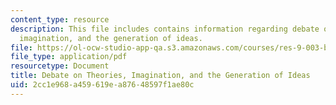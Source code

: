 ```yaml
---
content_type: resource
description: This file includes contains information regarding debate on theories,
  imagination, and the generation of ideas.
file: https://ol-ocw-studio-app-qa.s3.amazonaws.com/courses/res-9-003-brains-minds-and-machines-summer-course-summer-2015/2cc1e968a459619ea87648597f1ae80c_MITRES_9_003SUM15_debate3.pdf
file_type: application/pdf
resourcetype: Document
title: Debate on Theories, Imagination, and the Generation of Ideas
uid: 2cc1e968-a459-619e-a876-48597f1ae80c
---
```

